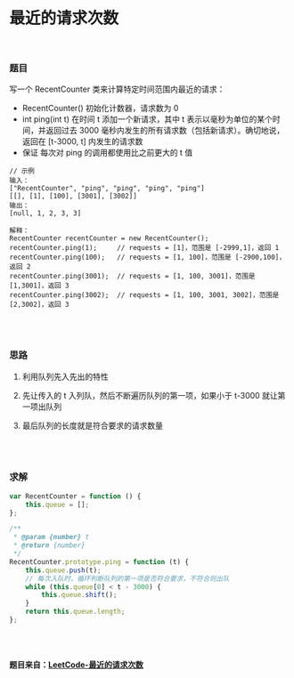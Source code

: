 # 最近的请求次数

</br>

### 题目

写一个 RecentCounter 类来计算特定时间范围内最近的请求：

-   RecentCounter() 初始化计数器，请求数为 0
-   int ping(int t) 在时间 t 添加一个新请求，其中 t 表示以毫秒为单位的某个时间，并返回过去 3000 毫秒内发生的所有请求数（包括新请求）。确切地说，返回在 [t-3000, t] 内发生的请求数
-   保证 每次对 ping 的调用都使用比之前更大的 t 值

```
// 示例
输入：
["RecentCounter", "ping", "ping", "ping", "ping"]
[[], [1], [100], [3001], [3002]]
输出：
[null, 1, 2, 3, 3]

解释：
RecentCounter recentCounter = new RecentCounter();
recentCounter.ping(1);     // requests = [1]，范围是 [-2999,1]，返回 1
recentCounter.ping(100);   // requests = [1, 100]，范围是 [-2900,100]，返回 2
recentCounter.ping(3001);  // requests = [1, 100, 3001]，范围是 [1,3001]，返回 3
recentCounter.ping(3002);  // requests = [1, 100, 3001, 3002]，范围是 [2,3002]，返回 3
```

</br>
</br>

### 思路

1. 利用队列先入先出的特性

2. 先让传入的 t 入列队，然后不断遍历队列的第一项，如果小于 t-3000 就让第一项出队列

3. 最后队列的长度就是符合要求的请求数量

</br>
</br>

### 求解

```javascript
var RecentCounter = function () {
    this.queue = [];
};

/**
 * @param {number} t
 * @return {number}
 */
RecentCounter.prototype.ping = function (t) {
    this.queue.push(t);
    // 每次入队时，循环判断队列的第一项是否符合要求，不符合则出队
    while (this.queue[0] < t - 3000) {
        this.queue.shift();
    }
    return this.queue.length;
};
```

</br>
</br>

**题目来自：[LeetCode-最近的请求次数](https://leetcode-cn.com/problems/number-of-recent-calls/)**
